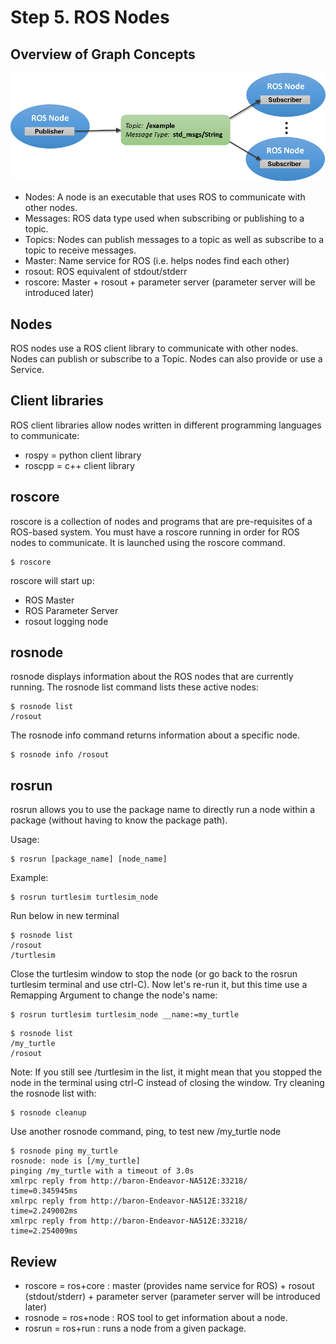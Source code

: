 # Step 5. ROS Nodes

## Overview of Graph Concepts
![alt text](image/publish_subscribe_concept.png) 

* Nodes: A node is an executable that uses ROS to communicate with other nodes.
* Messages: ROS data type used when subscribing or publishing to a topic.
* Topics: Nodes can publish messages to a topic as well as subscribe to a topic to receive messages.
* Master: Name service for ROS (i.e. helps nodes find each other)
* rosout: ROS equivalent of stdout/stderr
* roscore: Master + rosout + parameter server (parameter server will be introduced later) 

## Nodes
ROS nodes use a ROS client library to communicate with other nodes. Nodes can publish or subscribe to a Topic. Nodes can also provide or use a Service.

## Client libraries
ROS client libraries allow nodes written in different programming languages to communicate:

* rospy = python client library
* roscpp = c++ client library 

## roscore
roscore is a collection of nodes and programs that are pre-requisites of a ROS-based system. You must have a roscore running in order for ROS nodes to communicate. It is launched using the roscore command.
```
$ roscore
```
roscore will start up:

* ROS Master
* ROS Parameter Server
* rosout logging node 

## rosnode
rosnode displays information about the ROS nodes that are currently running. The rosnode list command lists these active nodes: 
```
$ rosnode list
/rosout
```
The rosnode info command returns information about a specific node. 
```
$ rosnode info /rosout
```

## rosrun
rosrun allows you to use the package name to directly run a node within a package (without having to know the package path).

Usage: 
```
$ rosrun [package_name] [node_name]
```
Example:
```
$ rosrun turtlesim turtlesim_node
```
Run below in new terminal
```
$ rosnode list
/rosout
/turtlesim
```
Close the turtlesim window to stop the node (or go back to the rosrun turtlesim terminal and use ctrl-C). Now let's re-run it, but this time use a Remapping Argument to change the node's name: 
```
$ rosrun turtlesim turtlesim_node __name:=my_turtle
```
```
$ rosnode list
/my_turtle
/rosout
```
Note: If you still see /turtlesim in the list, it might mean that you stopped the node in the terminal using ctrl-C instead of closing the window. Try cleaning the rosnode list with: 
```
$ rosnode cleanup 
```
Use another rosnode command, ping, to test new /my_turtle node
```
$ rosnode ping my_turtle
rosnode: node is [/my_turtle]
pinging /my_turtle with a timeout of 3.0s
xmlrpc reply from http://baron-Endeavor-NA512E:33218/	time=0.345945ms
xmlrpc reply from http://baron-Endeavor-NA512E:33218/	time=2.249002ms
xmlrpc reply from http://baron-Endeavor-NA512E:33218/	time=2.254009ms
```

## Review
* roscore = ros+core : master (provides name service for ROS) + rosout (stdout/stderr) + parameter server (parameter server will be introduced later)
* rosnode = ros+node : ROS tool to get information about a node.
* rosrun = ros+run : runs a node from a given package. 